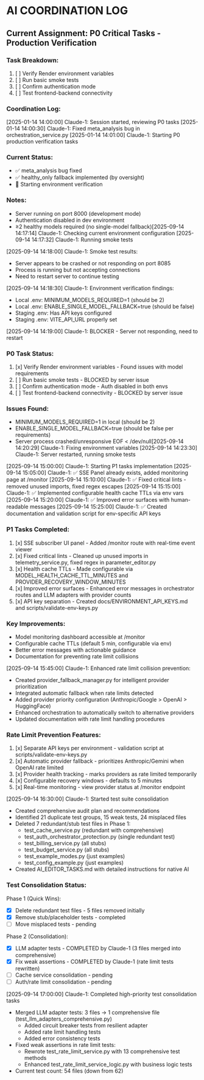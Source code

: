 # AI COORDINATION LOG

## Current Assignment: P0 Critical Tasks - Production Verification

### Task Breakdown:
1. [ ] Verify Render environment variables
2. [ ] Run basic smoke tests  
3. [ ] Confirm authentication mode
4. [ ] Test frontend-backend connectivity

### Coordination Log:

[2025-01-14 14:00:00] Claude-1: Session started, reviewing P0 tasks
[2025-01-14 14:00:30] Claude-1: Fixed meta_analysis bug in orchestration_service.py
[2025-01-14 14:01:00] Claude-1: Starting P0 production verification tasks

### Current Status: 
- ✅ meta_analysis bug fixed
- ✅ healthy_only fallback implemented (by oversight)
- 🔄 Starting environment verification

### Notes:
- Server running on port 8000 (development mode)
- Authentication disabled in dev environment
- ≥2 healthy models required (no single-model fallback)[2025-09-14 14:17:14] Claude-1: Checking current environment configuration
[2025-09-14 14:17:32] Claude-1: Running smoke tests

[2025-09-14 14:18:00] Claude-1: Smoke test results:
- Server appears to be crashed or not responding on port 8085
- Process is running but not accepting connections
- Need to restart server to continue testing

[2025-09-14 14:18:30] Claude-1: Environment verification findings:
- Local .env: MINIMUM_MODELS_REQUIRED=1 (should be 2)
- Local .env: ENABLE_SINGLE_MODEL_FALLBACK=true (should be false)
- Staging .env: Has API keys configured
- Staging .env: VITE_API_URL properly set

[2025-09-14 14:19:00] Claude-1: BLOCKER - Server not responding, need to restart

### P0 Task Status:
1. [x] Verify Render environment variables - Found issues with model requirements
2. [ ] Run basic smoke tests - BLOCKED by server issue
3. [ ] Confirm authentication mode - Auth disabled in both envs
4. [ ] Test frontend-backend connectivity - BLOCKED by server issue

### Issues Found:
- MINIMUM_MODELS_REQUIRED=1 in local (should be 2)
- ENABLE_SINGLE_MODEL_FALLBACK=true (should be false per requirements)
- Server process crashed/unresponsive
EOF < /dev/null[2025-09-14 14:20:29] Claude-1: Fixing environment variables
[2025-09-14 14:23:30] Claude-1: Server restarted, running smoke tests

[2025-09-14 15:00:00] Claude-1: Starting P1 tasks implementation
[2025-09-14 15:05:00] Claude-1: ✅ SSE Panel already exists, added monitoring page at /monitor
[2025-09-14 15:10:00] Claude-1: ✅ Fixed critical lints - removed unused imports, fixed regex escapes
[2025-09-14 15:15:00] Claude-1: ✅ Implemented configurable health cache TTLs via env vars
[2025-09-14 15:20:00] Claude-1: ✅ Improved error surfaces with human-readable messages
[2025-09-14 15:25:00] Claude-1: ✅ Created documentation and validation script for env-specific API keys

### P1 Tasks Completed:
1. [x] SSE subscriber UI panel - Added /monitor route with real-time event viewer
2. [x] Fixed critical lints - Cleaned up unused imports in telemetry_service.py, fixed regex in parameter_editor.py
3. [x] Health cache TTLs - Made configurable via MODEL_HEALTH_CACHE_TTL_MINUTES and PROVIDER_RECOVERY_WINDOW_MINUTES
4. [x] Improved error surfaces - Enhanced error messages in orchestrator routes and LLM adapters with provider counts
5. [x] API key separation - Created docs/ENVIRONMENT_API_KEYS.md and scripts/validate-env-keys.py

### Key Improvements:
- Model monitoring dashboard accessible at /monitor
- Configurable cache TTLs (default 5 min, configurable via env)
- Better error messages with actionable guidance
- Documentation for preventing rate limit collisions

[2025-09-14 15:45:00] Claude-1: Enhanced rate limit collision prevention:
- Created provider_fallback_manager.py for intelligent provider prioritization
- Integrated automatic fallback when rate limits detected
- Added provider priority configuration (Anthropic/Google > OpenAI > HuggingFace)
- Enhanced orchestration to automatically switch to alternative providers
- Updated documentation with rate limit handling procedures

### Rate Limit Prevention Features:
1. [x] Separate API keys per environment - validation script at scripts/validate-env-keys.py
2. [x] Automatic provider fallback - prioritizes Anthropic/Gemini when OpenAI rate limited
3. [x] Provider health tracking - marks providers as rate limited temporarily
4. [x] Configurable recovery windows - defaults to 5 minutes
5. [x] Real-time monitoring - view provider status at /monitor endpoint

[2025-09-14 16:30:00] Claude-1: Started test suite consolidation
- Created comprehensive audit plan and recommendations
- Identified 21 duplicate test groups, 15 weak tests, 24 misplaced files
- Deleted 7 redundant/stub test files in Phase 1:
  - test_cache_service.py (redundant with comprehensive)
  - test_auth_orchestrator_protection.py (single redundant test)
  - test_billing_service.py (all stubs)
  - test_budget_service.py (all stubs)
  - test_example_modes.py (just examples)
  - test_config_example.py (just examples)
- Created AI_EDITOR_TASKS.md with detailed instructions for native AI

### Test Consolidation Status:
Phase 1 (Quick Wins):
- [x] Delete redundant test files - 5 files removed initially
- [x] Remove stub/placeholder tests - completed
- [ ] Move misplaced tests - pending

Phase 2 (Consolidation):
- [x] LLM adapter tests - COMPLETED by Claude-1 (3 files merged into comprehensive)
- [x] Fix weak assertions - COMPLETED by Claude-1 (rate limit tests rewritten)
- [ ] Cache service consolidation - pending
- [ ] Auth/rate limit consolidation - pending

[2025-09-14 17:00:00] Claude-1: Completed high-priority test consolidation tasks
- Merged LLM adapter tests: 3 files → 1 comprehensive file (test_llm_adapters_comprehensive.py)
  - Added circuit breaker tests from resilient adapter
  - Added rate limit handling tests
  - Added error consistency tests
- Fixed weak assertions in rate limit tests:
  - Rewrote test_rate_limit_service.py with 13 comprehensive test methods
  - Enhanced test_rate_limit_service_logic.py with business logic tests
- Current test count: 54 files (down from 62)
